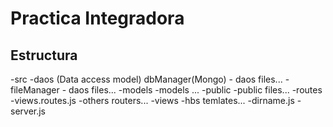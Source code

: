 # Practica Integradora

## Estructura

-src
    -daos (Data access model)
        dbManager(Mongo)
            - daos files...
        -fileManager
            - daos files...
    -models
        -models ...
    -public
        -public files...
    -routes
        -views.routes.js
        -others routers...
    -views
        -hbs temlates...
    -dirname.js
    -server.js
